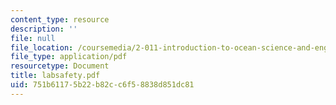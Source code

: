 ```yaml
---
content_type: resource
description: ''
file: null
file_location: /coursemedia/2-011-introduction-to-ocean-science-and-engineering-spring-2006/751b61175b22b82cc6f58838d851dc81_labsafety.pdf
file_type: application/pdf
resourcetype: Document
title: labsafety.pdf
uid: 751b6117-5b22-b82c-c6f5-8838d851dc81
---
```

